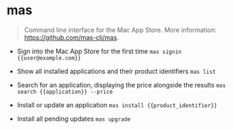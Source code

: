 # mas
> Command line interface for the Mac App Store.
> More information: <https://github.com/mas-cli/mas>.

- Sign into the Mac App Store for the first time
`mas signin {{user@example.com}}`

- Show all installed applications and their product identifiers
`mas list`

- Search for an application, displaying the price alongside the results
`mas search {{application}} --price`

- Install or update an application
`mas install {{product_identifier}}`

- Install all pending updates
`mas upgrade`
